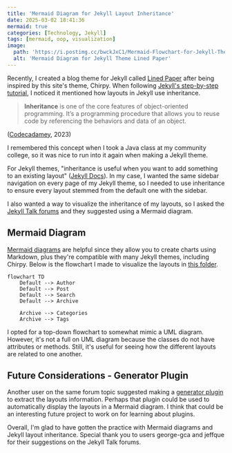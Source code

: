 ```yaml
---
title: 'Mermaid Diagram for Jekyll Layout Inheritance' 
date: 2025-03-02 18:41:36
mermaid: true
categories: [Technology, Jekyll]
tags: [mermaid, oop, visualization]
image:
  path: 'https://i.postimg.cc/bwckJxC1/Mermaid-Flowchart-for-Jekyll-Theme-1.png'
  alt: 'Mermaid Diagram for Jekyll Theme Lined Paper'
---
```


Recently, I created a blog theme for Jekyll called [Lined Paper](https://iangge.github.io/lined-paper/) after being inspired by this site's theme, Chirpy. When following [Jekyll's step-by-step tutorial](https://jekyllrb.com/docs/step-by-step/01-setup/), I noticed it mentioned how layouts in Jekyll use inheritance. 

> **Inheritance** is one of the core features of object-oriented programming. It’s a programming procedure that allows you to reuse code by referencing the behaviors and data of an object.

([Codecadamey](https://www.codecademy.com/resources/blog/what-is-inheritance/), 2023)

I remembered this concept when I took a Java class at my community college, so it was nice to run into it again when making a Jekyll theme.

For Jekyll themes, "inheritance is useful when you want to add something to an existing layout" ([Jekyll Docs](https://jekyllrb.com/docs/layouts/#inheritance)). In my case, I wanted the same sidebar navigation on every page of my Jekyll theme, so I needed to use inheritance to ensure every layout stemmed from the default one with the sidebar. 

<!-- Note to self: html code does not work in code blocks -->

I also wanted a way to visualize the inheritance of my layouts, so I asked the [Jekyll Talk forums](https://talk.jekyllrb.com/t/tools-for-visualizing-layout-inheritance/9683) and they suggested using a Mermaid diagram. 

## Mermaid Diagram

[Mermaid diagrams](https://mermaid.js.org/intro/) are helpful since they allow you to create charts using Markdown, plus they're compatible with many Jekyll themes, including Chirpy. Below is the flowchart I made to visualize the layouts in [this folder](https://github.com/iangge/lined-paper/tree/main/_layouts). 

```mermaid
flowchart TD
    Default --> Author
    Default --> Post
    Default --> Search
    Default --> Archive

    Archive --> Categories
    Archive --> Tags
```

I opted for a top-down flowchart to somewhat mimic a UML diagram. However, it's not a full on UML diagram because the classes do not have attributes or methods. Still, it's useful for seeing how the different layouts are related to one another. 

## Future Considerations - Generator Plugin

Another user on the same forum topic suggested making a [generator plugin](https://jekyllrb.com/docs/plugins/generators/) to extract the layouts information. Perhaps that plugin could be used to automatically display the layouts in a Mermaid diagram. I think that could be an interesting future project to work on for learning about plugins. 

Overall, I'm glad to have gotten the practice with Mermaid diagrams and Jekyll layout inheritance. Special thank you to users george-gca and jeffque for their suggestions on the Jekyll Talk forums. 